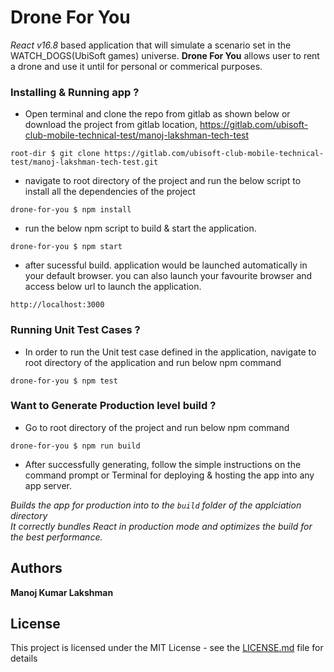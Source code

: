 # Drone For You

 *React v16.8* based application that will simulate a scenario set in the WATCH_DOGS(UbiSoft games) universe. **Drone For You** allows user to rent a drone and use it until for personal or commerical purposes.


### Installing & Running app ?

+ Open terminal and clone the repo from gitlab as shown below or download the project from gitlab location, https://gitlab.com/ubisoft-club-mobile-technical-test/manoj-lakshman-tech-test

```
root-dir $ git clone https://gitlab.com/ubisoft-club-mobile-technical-test/manoj-lakshman-tech-test.git
```

+ navigate to root directory of the project and run the below script to install all the dependencies of the project

```
drone-for-you $ npm install
```

+ run the below npm script to build & start the application.

```
drone-for-you $ npm start
```

+ after sucessful build. application would be launched automatically in your default browser. you can also launch your favourite browser and access below url to launch the application.

```
http://localhost:3000
```

### Running Unit Test Cases ?

+ In order to run the Unit test case defined in the application, navigate to root directory of the application and run below npm command


```
drone-for-you $ npm test
```

### Want to Generate Production level build ?

+ Go to root directory of the project and run below npm command

```
drone-for-you $ npm run build
```

+ After successfully generating, follow the simple instructions on the command prompt or Terminal for deploying & hosting the app into any app server.

*Builds the app for production into to the `build` folder of the applciation directory </br>
It correctly bundles React in production mode and optimizes the build for the best performance.*

## Authors

**Manoj Kumar Lakshman**

## License

This project is licensed under the MIT License - see the [LICENSE.md](LICENSE.md) file for details
